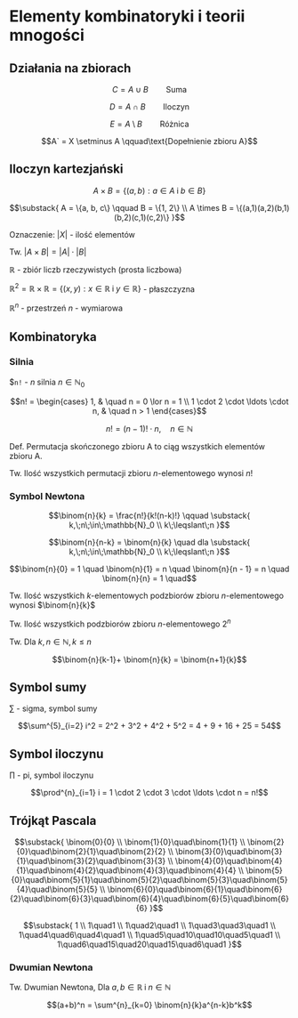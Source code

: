 # Elementy kombinatoryki i teorii mnogości

## Działania na zbiorach

```math
C = A \cup B \qquad\text{Suma}
```
```math
D = A \cap B \qquad\text{Iloczyn}
```
```math
E = A \setminus B \qquad\text{Różnica}
```
```math
A` = X \setminus A \qquad\text{Dopełnienie zbioru A}
```

## Iloczyn kartezjański

```math
A \times B = \{(a, b) : a \in A \; \text{i} \; b \in B\}
```

```math
\substack{
    A = \{a, b, c\} \qquad B = \{1, 2\} \\
    A \times B = \{(a,1)(a,2)(b,1)(b,2)(c,1)(c,2)\}
}
```

Oznaczenie: $`|X| \text{ - ilość elementów}`$

Tw. $`|A \times B| = |A| \cdot |B|`$

$`\mathbb{R}`$ - zbiór liczb rzeczywistych (prosta liczbowa)

$`\mathbb{R}^2 = \mathbb{R} \times \mathbb{R} = \{(x,y) : x \in \mathbb{R} \; \text{i} \; y \in \mathbb{R}\}`$ - płaszczyzna

$`\mathbb{R}^n`$ - przestrzeń $`n`$ - wymiarowa

## Kombinatoryka

### Silnia

$`n!` - $`n`$ silnia $`n \in \mathbb{N}_0`$

```math
n! = 
\begin{cases}
    1, & \quad n = 0 \lor n = 1 \\
    1 \cdot 2 \cdot \ldots \cdot n, & \quad n > 1
\end{cases}
```

```math
n! = (n - 1)! \cdot n, \quad n \in \mathbb{N}
```

Def. Permutacja skończonego zbioru A to ciąg wszystkich elementów zbioru A.

Tw. Ilość wszystkich permutacji zbioru $`n`$-elementowego wynosi $`n!`$

### Symbol Newtona

```math
\binom{n}{k} = 
\frac{n!}{k!(n-k)!} \qquad
\substack{
    k,\;n\;\in\;\mathbb{N}_0 \\
    k\;\leqslant\;n
}
```

```math
\binom{n}{n-k} = 
\binom{n}{k} \quad dla
\substack{
    k,\;n\;\in\;\mathbb{N}_0 \\
    k\;\leqslant\;n
}
```

```math
\binom{n}{0} = 1 \quad
\binom{n}{1} = n \quad
\binom{n}{n - 1} = n \quad
\binom{n}{n} = 1 \quad
```

Tw. Ilość wszystkich $`k`$-elementowych podzbiorów zbioru $`n`$-elementowego wynosi $`\binom{n}{k}`$

Tw. Ilość wszystkich podzbiorów zbioru $`n`$-elementowego $`2^n`$

Tw. Dla $`k,n \in \mathbb{N}, k \leqslant n`$
```math
\binom{n}{k-1}+
\binom{n}{k} = 
\binom{n+1}{k}
```

## Symbol sumy

$`\sum`$ - sigma, symbol sumy

```math
\sum^{5}_{i=2} i^2 = 2^2 + 3^2 + 4^2 + 5^2 = 4 + 9 + 16 + 25 = 54
```

## Symbol iloczynu

$`\prod`$ - pi, symbol iloczynu

```math
\prod^{n}_{i=1} i = 1 \cdot 2 \cdot 3 \cdot \ldots \cdot n = n!
```

## Trójkąt Pascala

```math
\substack{
\binom{0}{0} \\
\binom{1}{0}\quad\binom{1}{1} \\
\binom{2}{0}\quad\binom{2}{1}\quad\binom{2}{2} \\
\binom{3}{0}\quad\binom{3}{1}\quad\binom{3}{2}\quad\binom{3}{3} \\
\binom{4}{0}\quad\binom{4}{1}\quad\binom{4}{2}\quad\binom{4}{3}\quad\binom{4}{4} \\
\binom{5}{0}\quad\binom{5}{1}\quad\binom{5}{2}\quad\binom{5}{3}\quad\binom{5}{4}\quad\binom{5}{5} \\
\binom{6}{0}\quad\binom{6}{1}\quad\binom{6}{2}\quad\binom{6}{3}\quad\binom{6}{4}\quad\binom{6}{5}\quad\binom{6}{6}
}
```

```math
\substack{
1 \\
1\quad1 \\
1\quad2\quad1 \\
1\quad3\quad3\quad1 \\
1\quad4\quad6\quad4\quad1 \\
1\quad5\quad10\quad10\quad5\quad1 \\
1\quad6\quad15\quad20\quad15\quad6\quad1
}
```

### Dwumian Newtona

Tw. Dwumian Newtona, Dla  $`a, b \in \mathbb{R} \;\text{i}\; n \in \mathbb{N}`$

```math
(a+b)^n = \sum^{n}_{k=0} \binom{n}{k}a^{n-k}b^k
```
